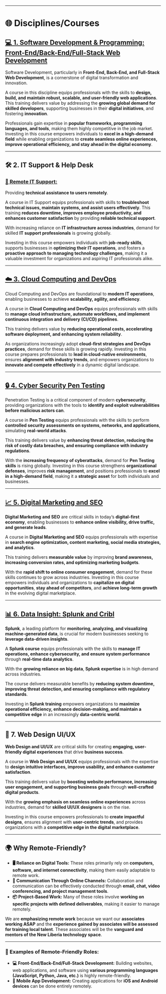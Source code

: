 

---

# **🌐 Disciplines/Courses**

## **[💻 1. Software Development & Programming: Front-End/Back-End/Full-Stack Web Development](./FULLSTACK.md)**

Software Development, particularly in **Front-End, Back-End, and Full-Stack Web Development**, is a cornerstone of digital transformation and innovation.

A course in this discipline equips professionals with the skills to **design, build, and maintain robust, scalable, and user-friendly web applications**. This training delivers value by addressing the **growing global demand for skilled developers**, supporting businesses in their **digital initiatives**, and fostering **innovation**.

Professionals gain expertise in **popular frameworks, programming languages, and tools**, making them highly competitive in the job market. Investing in this course empowers individuals to **excel in a high-demand field** while enabling organizations to **create seamless online experiences, improve operational efficiency, and stay ahead in the digital economy**.

---

## **🛠️ 2\. IT Support & Help Desk**

### **[📡 Remote IT Support:](./SUPPORT.md)**

Providing **technical assistance to users remotely**.

A course in IT Support equips professionals with skills to **troubleshoot technical issues, maintain systems, and assist users effectively**. This training **reduces downtime, improves employee productivity, and enhances customer satisfaction** by providing **reliable technical support**.

With increasing reliance on **IT infrastructure across industries**, demand for skilled **IT support professionals** is growing globally.

Investing in this course empowers individuals with **job-ready skills**, supports businesses in **optimizing their IT operations**, and fosters a **proactive approach to managing technology challenges**, making it a valuable investment for organizations and aspiring IT professionals alike.

---

## **[☁️ 3\. Cloud Computing and DevOps](./DEVOPS.md)**

Cloud Computing and DevOps are foundational to **modern IT operations**, enabling businesses to achieve **scalability, agility, and efficiency**.

A course in **Cloud Computing and DevOps** equips professionals with skills to **manage cloud infrastructure, automate workflows, and implement continuous integration and delivery (CI/CD) pipelines**.

This training delivers value by **reducing operational costs, accelerating software deployment, and enhancing system reliability**.

As organizations increasingly adopt **cloud-first strategies and DevOps practices**, demand for these skills is growing rapidly. Investing in this course prepares professionals to **lead in cloud-native environments**, ensures **alignment with industry trends**, and empowers organizations to **innovate and compete effectively** in a dynamic digital landscape.

---

## **[🔒 4\. Cyber Security Pen Testing](./CYBER_SEC.md)**

Penetration Testing is a critical component of modern **cybersecurity**, providing organizations with the tools to **identify and exploit vulnerabilities before malicious actors can**.

A course in **Pen Testing** equips professionals with the skills to perform **controlled security assessments on systems, networks, and applications**, simulating **real-world attacks**.

This training delivers value by **enhancing threat detection, reducing the risk of costly data breaches, and ensuring compliance with industry regulations**.

With the **increasing frequency of cyberattacks**, demand for **Pen Testing skills** is rising globally. Investing in this course strengthens **organizational defenses**, improves **risk management**, and positions professionals to **excel in a high-demand field**, making it a **strategic asset** for both individuals and businesses.

---

## **[📈 5\. Digital Marketing and SEO](./SEO.md)**

**Digital Marketing and SEO** are critical skills in today’s **digital-first economy**, enabling businesses to **enhance online visibility, drive traffic, and generate leads**.

A course in **Digital Marketing and SEO** equips professionals with expertise in **search engine optimization, content marketing, social media strategies, and analytics**.

This training delivers **measurable value** by improving **brand awareness, increasing conversion rates, and optimizing marketing budgets**.

With the **rapid shift to online consumer engagement**, demand for these skills continues to grow across industries. Investing in this course empowers individuals and organizations to **capitalize on digital opportunities**, **stay ahead of competitors**, and **achieve long-term growth** in the evolving digital marketplace.

---

## **[📊 6\. Data Insight: Splunk and Cribl](./SPLUNK.md)**

**Splunk**, a leading platform for **monitoring, analyzing, and visualizing machine-generated data**, is crucial for modern businesses seeking to **leverage data-driven insights**.

A **Splunk course** equips professionals with the skills to **manage IT operations, enhance cybersecurity, and ensure system performance** through **real-time data analytics**.

With the **growing reliance on big data**, **Splunk expertise** is in high demand across industries.

The course delivers measurable benefits by **reducing system downtime, improving threat detection, and ensuring compliance with regulatory standards**.

Investing in **Splunk training** empowers organizations to **maximize operational efficiency, enhance decision-making, and maintain a competitive edge** in an increasingly **data-centric world**.

---

## **🎨 7\. Web Design UI/UX**

**Web Design and UI/UX** are critical skills for creating **engaging, user-friendly digital experiences** that drive **business success**.

A course in **Web Design and UI/UX** equips professionals with the expertise to **design intuitive interfaces, improve usability, and enhance customer satisfaction**.

This training delivers value by **boosting website performance, increasing user engagement, and supporting business goals** through **well-crafted digital products**.

With the **growing emphasis on seamless online experiences** across industries, demand for **skilled UI/UX designers** is on the rise.

Investing in this course empowers professionals to **create impactful designs**, ensures alignment with **user-centric trends**, and provides organizations with a **competitive edge in the digital marketplace**.

---

## **🌍 Why Remote-Friendly?**

* **🖥️ Reliance on Digital Tools:** These roles primarily rely on **computers, software, and internet connectivity**, making them easily adaptable to remote work.  
* **💬 Communication Through Online Channels:** Collaboration and communication can be effectively conducted through **email, chat, video conferencing, and project management tools**.  
* **📦 Project-Based Work:** Many of these roles involve **working on specific projects with defined deliverables**, making it easier to manage remotely.

We are **emphasizing remote work** because we want our **associates working ASAP** and the **experience gained by associates will be assessed for training local talent**. These associates will be the **vanguard and mentors of the New Liberia technology space**.

---

### **💼 Examples of Remote-Friendly Roles:**

* **💻 Front-End/Back-End/Full-Stack Development:** Building websites, web applications, and software using **various programming languages (JavaScript, Python, Java, etc.)** is highly remote-friendly.  
* **📱 Mobile App Development:** Creating applications for **iOS and Android devices** can be done entirely remotely.

